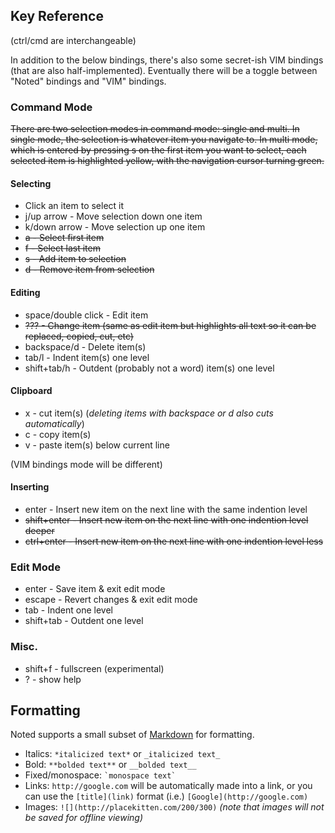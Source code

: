 ## Key Reference

(ctrl/cmd are interchangeable)

In addition to the below bindings, there's also some secret-ish VIM bindings (that are also half-implemented). Eventually there will be a toggle between "Noted" bindings and "VIM" bindings.

### Command Mode

<del>There are two selection modes in command mode: single and multi. In single mode, the selection is whatever item you navigate to. In multi mode, which is entered by pressing s on the first item you want to select, each selected item is highlighted yellow, with the navigation cursor turning green.</del>

#### Selecting

* Click an item to select it
* j/up arrow - Move selection down one item
* k/down arrow - Move selection up one item
* <del>a - Select first item</del>
* <del>f - Select last item</del>
* <del>s - Add item to selection</del>
* <del>d - Remove item from selection</del>

#### Editing

* space/double click - Edit item
* <del>??? - Change item (same as edit item but highlights all text so it can be replaced, copied, cut, etc)</del>
* backspace/d - Delete item(s)
* tab/l - Indent item(s) one level
* shift+tab/h - Outdent (probably not a word) item(s) one level

#### Clipboard

* x - cut item(s) (*deleting items with backspace or d also cuts automatically*)
* c - copy item(s)
* v - paste item(s) below current line

(VIM bindings mode will be different)

#### Inserting

* enter - Insert new item on the next line with the same indention level
* <del> shift+enter - Insert new item on the next line with one indention level deeper</del>
* <del>ctrl+enter - Insert new item on the next line with one indention level less </del>

### Edit Mode

* enter - Save item & exit edit mode
* escape - Revert changes & exit edit mode
* tab - Indent one level
* shift+tab - Outdent one level

### Misc.

* shift+f - fullscreen (experimental)
* ? - show help

## Formatting

Noted supports a small subset of [Markdown](http://daringfireball.net/projects/markdown/) for formatting.

* Italics: `*italicized text*` or `_italicized text_`
* Bold: `**bolded text**` or `__bolded text__`
* Fixed/monospace: `` `monospace text` ``
* Links: `http://google.com` will be automatically made into a link, or you can use the `[title](link)` format (i.e.) `[Google](http://google.com)`
* Images: `![](http://placekitten.com/200/300)` *(note that images will not be saved for offline viewing)*